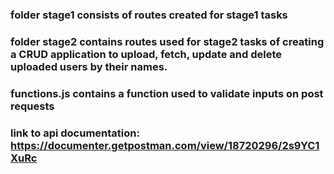 ### folder stage1 consists of routes created for stage1 tasks

### folder stage2 contains routes used for stage2 tasks of creating a CRUD application to upload, fetch, update and delete uploaded users by their names.

### functions.js contains a function used to validate inputs on post requests

### link to api documentation: https://documenter.getpostman.com/view/18720296/2s9YC1XuRc

